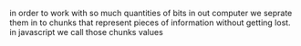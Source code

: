 in order to work with so much quantities of bits in out computer we seprate them in to chunks that represent pieces of information without getting lost. in javascript we call those chunks values